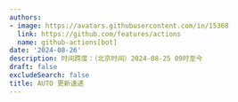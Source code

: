 ```yaml
---
authors:
- image: https://avatars.githubusercontent.com/in/15368
  link: https://github.com/features/actions
  name: github-actions[bot]
date: '2024-08-26'
description: 时间跨度：（北京时间）2024-08-25 09时至今
draft: false
excludeSearch: false
title: AUTO 更新速递
---
```


